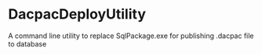 # DacpacDeployUtility
A command line utility to replace SqlPackage.exe for publishing .dacpac file to database
